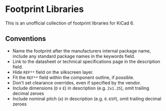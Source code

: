 # Footprint Libraries

This is an unofficial collection of footprint libraries for KiCad 6.

## Conventions

- Name the footprint after the manufacturers internal package name, include any
  standard package names in the keywords field.
- Link to the datasheet or technical specifications page in the description field.
- Hide `REF**` field on the silkscreen layer.
- Fit the `REF**` field within the component outline, if possible.
- Don't set clearance overrides, even if specified by the vendor.
- Include dimensions (`D` x `E`) in description (e.g. `2x1.25`), omit trailing decimal zeroes
- Include nominal pitch (`e`) in description (e.g. `0.65P`), omit trailing decimal zeroes
